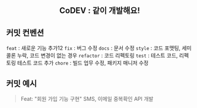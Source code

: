 <div align="center">
    <h2>CoDEV : 같이 개발해요! </h2>
</div>

## 커밋 컨벤션
`feat` : 새로운 기능 추가12
`fix` : 버그 수정
`docs` : 문서 수정
`style` : 코드 포맷팅, 세미콜론 누락, 코드 변경이 없는 경우
`refactor` : 코드 리펙토링
`test` : 테스트 코드, 리펙토링 테스트 코드 추가
`chore` : 빌드 업무 수정, 패키지 매니저 수정

## 커밋 예시
> Feat: "회원 가입 기능 구현"
> SMS, 이메일 중복확인 API 개발
